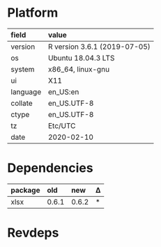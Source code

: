 # Platform

|field    |value                        |
|:--------|:----------------------------|
|version  |R version 3.6.1 (2019-07-05) |
|os       |Ubuntu 18.04.3 LTS           |
|system   |x86_64, linux-gnu            |
|ui       |X11                          |
|language |en_US:en                     |
|collate  |en_US.UTF-8                  |
|ctype    |en_US.UTF-8                  |
|tz       |Etc/UTC                      |
|date     |2020-02-10                   |

# Dependencies

|package |old   |new   |Δ  |
|:-------|:-----|:-----|:--|
|xlsx    |0.6.1 |0.6.2 |*  |

# Revdeps

